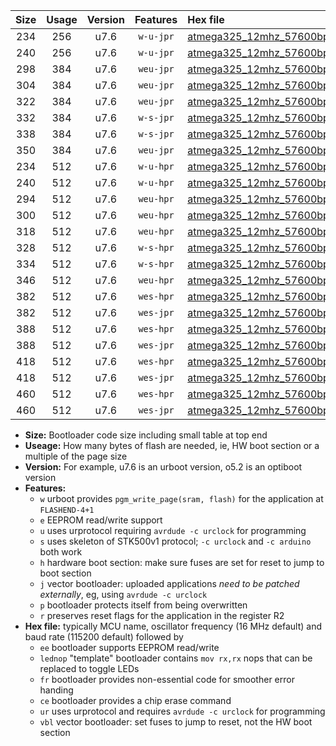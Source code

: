 |Size|Usage|Version|Features|Hex file|
|:-:|:-:|:-:|:-:|:--|
|234|256|u7.6|`w-u-jpr`|[atmega325_12mhz_57600bps_ur_vbl.hex](https://raw.githubusercontent.com/stefanrueger/urboot/main/atmega325_12mhz_57600bps_ur_vbl.hex)|
|240|256|u7.6|`w-u-jpr`|[atmega325_12mhz_57600bps_lednop_ur_vbl.hex](https://raw.githubusercontent.com/stefanrueger/urboot/main/atmega325_12mhz_57600bps_lednop_ur_vbl.hex)|
|298|384|u7.6|`weu-jpr`|[atmega325_12mhz_57600bps_ee_ur_vbl.hex](https://raw.githubusercontent.com/stefanrueger/urboot/main/atmega325_12mhz_57600bps_ee_ur_vbl.hex)|
|304|384|u7.6|`weu-jpr`|[atmega325_12mhz_57600bps_ee_lednop_ur_vbl.hex](https://raw.githubusercontent.com/stefanrueger/urboot/main/atmega325_12mhz_57600bps_ee_lednop_ur_vbl.hex)|
|322|384|u7.6|`weu-jpr`|[atmega325_12mhz_57600bps_ee_lednop_fr_ur_vbl.hex](https://raw.githubusercontent.com/stefanrueger/urboot/main/atmega325_12mhz_57600bps_ee_lednop_fr_ur_vbl.hex)|
|332|384|u7.6|`w-s-jpr`|[atmega325_12mhz_57600bps_vbl.hex](https://raw.githubusercontent.com/stefanrueger/urboot/main/atmega325_12mhz_57600bps_vbl.hex)|
|338|384|u7.6|`w-s-jpr`|[atmega325_12mhz_57600bps_lednop_vbl.hex](https://raw.githubusercontent.com/stefanrueger/urboot/main/atmega325_12mhz_57600bps_lednop_vbl.hex)|
|350|384|u7.6|`weu-jpr`|[atmega325_12mhz_57600bps_ee_lednop_fr_ce_ur_vbl.hex](https://raw.githubusercontent.com/stefanrueger/urboot/main/atmega325_12mhz_57600bps_ee_lednop_fr_ce_ur_vbl.hex)|
|234|512|u7.6|`w-u-hpr`|[atmega325_12mhz_57600bps_ur.hex](https://raw.githubusercontent.com/stefanrueger/urboot/main/atmega325_12mhz_57600bps_ur.hex)|
|240|512|u7.6|`w-u-hpr`|[atmega325_12mhz_57600bps_lednop_ur.hex](https://raw.githubusercontent.com/stefanrueger/urboot/main/atmega325_12mhz_57600bps_lednop_ur.hex)|
|294|512|u7.6|`weu-hpr`|[atmega325_12mhz_57600bps_ee_ur.hex](https://raw.githubusercontent.com/stefanrueger/urboot/main/atmega325_12mhz_57600bps_ee_ur.hex)|
|300|512|u7.6|`weu-hpr`|[atmega325_12mhz_57600bps_ee_lednop_ur.hex](https://raw.githubusercontent.com/stefanrueger/urboot/main/atmega325_12mhz_57600bps_ee_lednop_ur.hex)|
|318|512|u7.6|`weu-hpr`|[atmega325_12mhz_57600bps_ee_lednop_fr_ur.hex](https://raw.githubusercontent.com/stefanrueger/urboot/main/atmega325_12mhz_57600bps_ee_lednop_fr_ur.hex)|
|328|512|u7.6|`w-s-hpr`|[atmega325_12mhz_57600bps.hex](https://raw.githubusercontent.com/stefanrueger/urboot/main/atmega325_12mhz_57600bps.hex)|
|334|512|u7.6|`w-s-hpr`|[atmega325_12mhz_57600bps_lednop.hex](https://raw.githubusercontent.com/stefanrueger/urboot/main/atmega325_12mhz_57600bps_lednop.hex)|
|346|512|u7.6|`weu-hpr`|[atmega325_12mhz_57600bps_ee_lednop_fr_ce_ur.hex](https://raw.githubusercontent.com/stefanrueger/urboot/main/atmega325_12mhz_57600bps_ee_lednop_fr_ce_ur.hex)|
|382|512|u7.6|`wes-hpr`|[atmega325_12mhz_57600bps_ee.hex](https://raw.githubusercontent.com/stefanrueger/urboot/main/atmega325_12mhz_57600bps_ee.hex)|
|382|512|u7.6|`wes-jpr`|[atmega325_12mhz_57600bps_ee_vbl.hex](https://raw.githubusercontent.com/stefanrueger/urboot/main/atmega325_12mhz_57600bps_ee_vbl.hex)|
|388|512|u7.6|`wes-hpr`|[atmega325_12mhz_57600bps_ee_lednop.hex](https://raw.githubusercontent.com/stefanrueger/urboot/main/atmega325_12mhz_57600bps_ee_lednop.hex)|
|388|512|u7.6|`wes-jpr`|[atmega325_12mhz_57600bps_ee_lednop_vbl.hex](https://raw.githubusercontent.com/stefanrueger/urboot/main/atmega325_12mhz_57600bps_ee_lednop_vbl.hex)|
|418|512|u7.6|`wes-hpr`|[atmega325_12mhz_57600bps_ee_lednop_fr.hex](https://raw.githubusercontent.com/stefanrueger/urboot/main/atmega325_12mhz_57600bps_ee_lednop_fr.hex)|
|418|512|u7.6|`wes-jpr`|[atmega325_12mhz_57600bps_ee_lednop_fr_vbl.hex](https://raw.githubusercontent.com/stefanrueger/urboot/main/atmega325_12mhz_57600bps_ee_lednop_fr_vbl.hex)|
|460|512|u7.6|`wes-hpr`|[atmega325_12mhz_57600bps_ee_lednop_fr_ce.hex](https://raw.githubusercontent.com/stefanrueger/urboot/main/atmega325_12mhz_57600bps_ee_lednop_fr_ce.hex)|
|460|512|u7.6|`wes-jpr`|[atmega325_12mhz_57600bps_ee_lednop_fr_ce_vbl.hex](https://raw.githubusercontent.com/stefanrueger/urboot/main/atmega325_12mhz_57600bps_ee_lednop_fr_ce_vbl.hex)|

- **Size:** Bootloader code size including small table at top end
- **Useage:** How many bytes of flash are needed, ie, HW boot section or a multiple of the page size
- **Version:** For example, u7.6 is an urboot version, o5.2 is an optiboot version
- **Features:**
  + `w` urboot provides `pgm_write_page(sram, flash)` for the application at `FLASHEND-4+1`
  + `e` EEPROM read/write support
  + `u` uses urprotocol requiring `avrdude -c urclock` for programming
  + `s` uses skeleton of STK500v1 protocol; `-c urclock` and `-c arduino` both work
  + `h` hardware boot section: make sure fuses are set for reset to jump to boot section
  + `j` vector bootloader: uploaded applications *need to be patched externally*, eg, using `avrdude -c urclock`
  + `p` bootloader protects itself from being overwritten
  + `r` preserves reset flags for the application in the register R2
- **Hex file:** typically MCU name, oscillator frequency (16 MHz default) and baud rate (115200 default) followed by
  + `ee` bootloader supports EEPROM read/write
  + `lednop` "template" bootloader contains `mov rx,rx` nops that can be replaced to toggle LEDs
  + `fr` bootloader provides non-essential code for smoother error handing
  + `ce` bootloader provides a chip erase command
  + `ur` uses urprotocol and requires `avrdude -c urclock` for programming
  + `vbl` vector bootloader: set fuses to jump to reset, not the HW boot section
